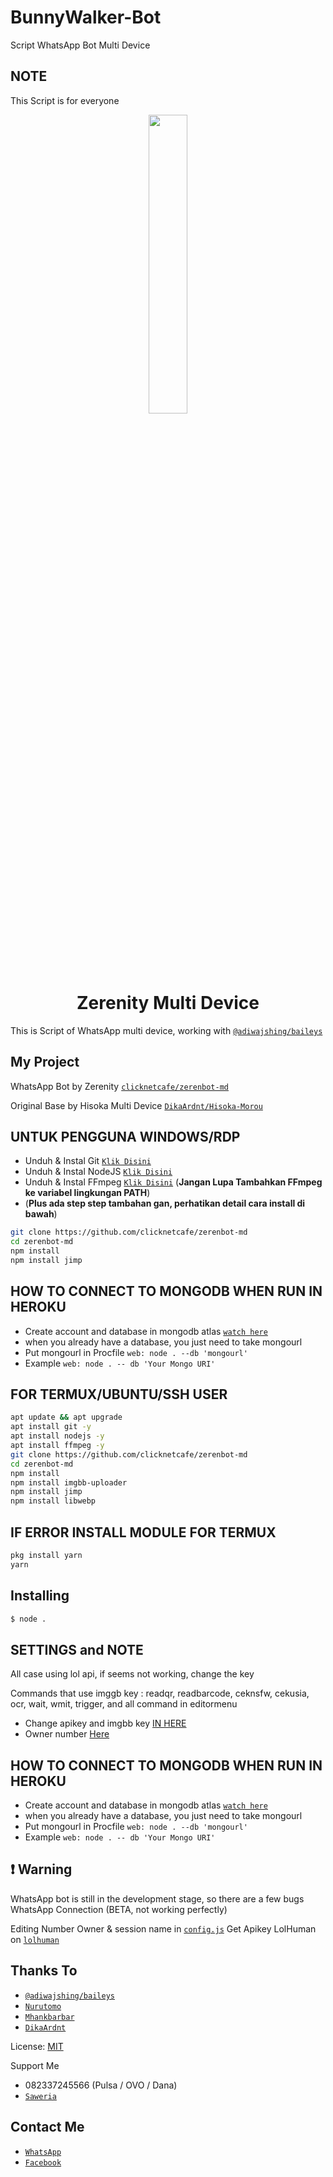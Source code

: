 # BunnyWalker-Bot
Script WhatsApp Bot Multi Device

## NOTE
This Script is for everyone

<p align="center">
	<img src="https://i.ibb.co/tmQVScZ/zero.jpg" width="35%" style="margin-left: auto;margin-right: auto;display: block;">
</p>
<h1 align="center">Zerenity Multi Device</h1>

This is Script of WhatsApp multi device, working with [`@adiwajshing/baileys`](https://github.com/adiwajshing/baileys)

## My Project
WhatsApp Bot by Zerenity [`clicknetcafe/zerenbot-md`](https://github.com/clicknetcafe/zerenbot-md)

Original Base by Hisoka Multi Device [`DikaArdnt/Hisoka-Morou`](https://github.com/DikaArdnt/Hisoka-Morou)


## UNTUK PENGGUNA WINDOWS/RDP

* Unduh & Instal Git [`Klik Disini`](https://git-scm.com/downloads)
* Unduh & Instal NodeJS [`Klik Disini`](https://nodejs.org/en/download)
* Unduh & Instal FFmpeg [`Klik Disini`](https://ffmpeg.org/download.html) (**Jangan Lupa Tambahkan FFmpeg ke variabel lingkungan PATH**)
* (**Plus ada step step tambahan gan, perhatikan detail cara install di bawah**)


```bash
git clone https://github.com/clicknetcafe/zerenbot-md
cd zerenbot-md
npm install
npm install jimp
```

## HOW TO CONNECT TO MONGODB WHEN RUN IN HEROKU

* Create account and database in mongodb atlas [`watch here`](https://youtu.be/rPqRyYJmx2g)
* when you already have a database, you just need to take mongourl
* Put mongourl in Procfile `web: node . --db 'mongourl'`
* Example `web: node . -- db 'Your Mongo URI'`



## FOR TERMUX/UBUNTU/SSH USER

```bash
apt update && apt upgrade
apt install git -y
apt install nodejs -y
apt install ffmpeg -y
git clone https://github.com/clicknetcafe/zerenbot-md
cd zerenbot-md
npm install
npm install imgbb-uploader
npm install jimp
npm install libwebp
```

## IF ERROR INSTALL MODULE FOR TERMUX

```bash
pkg install yarn
yarn
```

## Installing
```bash
$ node .
```

## SETTINGS and NOTE

All case using lol api, if seems not working, change the key

Commands that use imggb key : readqr, readbarcode, ceknsfw, cekusia, ocr, wait, wmit, trigger, and all command in editormenu

- Change apikey and imgbb key [IN HERE](https://github.com/clicknetcafe/zerenbot-md/blob/master/config.js#L21)
- Owner number [Here](https://github.com/clicknetcafe/zerenbot-md/blob/master/config.js#L23)


## HOW TO CONNECT TO MONGODB WHEN RUN IN HEROKU

* Create account and database in mongodb atlas [`watch here`](https://youtu.be/rPqRyYJmx2g)
* when you already have a database, you just need to take mongourl
* Put mongourl in Procfile `web: node . --db 'mongourl'`
* Example `web: node . -- db 'Your Mongo URI'`


## ❗ Warning
WhatsApp bot is still in the development stage, so there are a few bugs
WhatsApp Connection (BETA, not working perfectly)

Editing Number Owner & session name in [`config.js`](https://github.com/clicknetcafe/zerenbot-md/blob/master/config.js)
Get Apikey LolHuman on [`lolhuman`](https://api.lolhuman.xyz/pricing)


## Thanks To
* [`@adiwajshing/baileys`](https://github.com/adiwajshing/baileys)
* [`Nurutomo`](https://github.com/Nurutomo)
* [`Mhankbarbar`](https://github.com/MhankBarBar)
* [`DikaArdnt`](https://github.com/DikaArdnt)

License: [MIT](https://en.wikipedia.org/wiki/MIT_License)

Support Me
* 082337245566 (Pulsa / OVO / Dana)
* [`Saweria`](https://saweria.co/clicknetcafe)

## Contact Me
* [`WhatsApp`](https://wa.me/6282337245566)
* [`Facebook`](https://www.facebook.com/dikzsaga)

